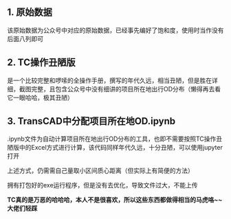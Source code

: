 ## 1. 原始数据

该原始数据为公众号中对应的原始数据，已经事先编好了饱和度，使用时当作没有后面八列即可

## 2. TC操作丑陋版

是一个比较完整和啰嗦的全操作手册，撰写的年代久远，相当丑陋，但是胜在详细，截图完整，且包含公众号中没有细讲的项目所在地出行OD分布（懒得再去看它一眼哈哈，极其丑陋）

## 3. TransCAD中分配项目所在地OD.ipynb

.ipynb文件为自动计算项目所在地出行OD分布的工具，也即不需要按照TC操作丑陋版中的Excel方式进行计算，该代码同样年代久远，十分丑陋，可以使用jupyter打开

上述方式，仍需需自己量取小区间质心距离（但实际上有简便的方法）

拥有打包好的exe运行程序，但是没有去优化，导致文件过大，不能上传

**TC真的是万恶的哈哈哈，本人不是很喜欢，所以这些东西都做得相当的马虎咯~~ 大佬们轻踩**

